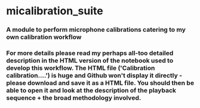 # micalibration_suite
### A module to perform microphone calibrations catering to my own calibration workflow

### For more details please read my perhaps all-too detailed description in the HTML version of the notebook used to develop this workflow. The HTML file ('Calibration calibration....') is huge and Github won't display it directly - please download and save it as a HTML file. You should then be able to open it and look at the description of the playback sequence + the broad methodology involved. 
